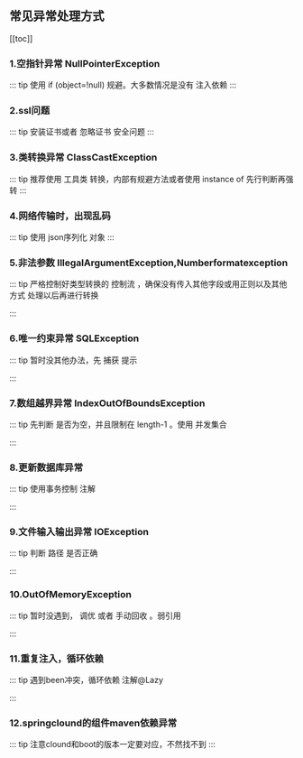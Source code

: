## 常见异常处理方式
[[toc]]
### 1.空指针异常       NullPointerException

::: tip 使用 if (object=!null)  规避。大多数情况是没有 注入依赖
:::


### 2.ssl问题

::: tip 安装证书或者 忽略证书 安全问题
:::


### 3.类转换异常       ClassCastException


::: tip 推荐使用 工具类 转换，内部有规避方法或者使用 instance of 先行判断再强转
:::

### 4.网络传输时，出现乱码

::: tip 使用 json序列化 对象
:::




### 5.非法参数 IllegalArgumentException,Numberformatexception


::: tip 严格控制好类型转换的 控制流 ，确保没有传入其他字段或用正则以及其他方式 处理以后再进行转换

:::


### 6.唯一约束异常    SQLException


::: tip 暂时没其他办法，先 捕获 提示

:::


### 7.数组越界异常      IndexOutOfBoundsException


::: tip 先判断 是否为空，并且限制在 length-1 。使用 并发集合

:::

### 8.更新数据库异常


::: tip 使用事务控制 注解

:::


### 9.文件输入输出异常   IOException



::: tip 判断 路径 是否正确

:::

### 10.OutOfMemoryException



::: tip 暂时没遇到， 调优 或者 手动回收 。弱引用

:::

### 11.重复注入，循环依赖



::: tip 遇到been冲突，循环依赖 注解@Lazy

:::

### 12.springclound的组件maven依赖异常



::: tip 注意clound和boot的版本一定要对应，不然找不到
:::